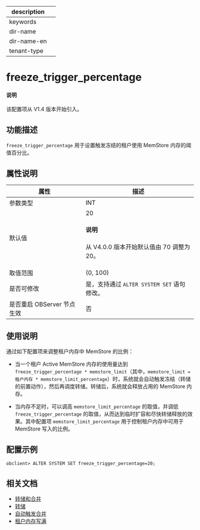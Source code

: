 |description||
|---|---|
|keywords||
|dir-name||
|dir-name-en||
|tenant-type||

# freeze_trigger_percentage 

<main id="notice" type='explain'>
  <h4>说明</h4>
  <p>该配置项从 V1.4 版本开始引入。</p>
</main>

## 功能描述

`freeze_trigger_percentage` 用于设置触发冻结的租户使用 MemStore 内存的阈值百分比。

## 属性说明

|      **属性**      |  **描述**   |
|------------------|-----------|
| 参数类型             | INT        |
| 默认值              | 20  <main id="notice" type='explain'><h4>说明</h4><p>从 V4.0.0 版本开始默认值由 70 调整为 20。</p></main>       |
| 取值范围             | (0, 100) |
| 是否可修改  | 是，支持通过 `ALTER SYSTEM SET` 语句修改。|
| 是否重启 OBServer 节点生效 | 否         |

## 使用说明

通过如下配置项来调整租户内存中 MemStore 的比例：

* 当一个租户 Active MemStore 内存的使用量达到 `freeze_trigger_percentage * memstore_limit`（其中，`memstore_limit = 租户内存 * memstore_limit_percentage`）时，系统就会自动触发冻结（转储的前置动作），然后再调度转储。转储后，系统就会释放占用的 MemStore 内存。

* 当内存不足时，可以调高 `memstore_limit_percentage` 的取值，并调低 `freeze_trigger_percentage` 的取值，从而达到临时扩容和尽快转储释放的效果。其中配置项 `memstore_limit_percentage` 用于控制租户内存中可用于 MemStore 写入的比例。

## 配置示例

```shell
obclient> ALTER SYSTEM SET freeze_trigger_percentage=20;
```

## 相关文档

* [转储和合并](../../../../600.manage/1000.troubleshooting/400.storage/100.minor-freeze-and-compaction.md)
* [转储](../../../../700.reference/100.oceanbase-database-concepts/900.storage-architecture/300.dump-and-merge/200.dump.md)
* [自动触发合并](../../../../700.reference/200.system-management/500.manage-data-storage/200.merge-management/200.automatic-merge-triggering.md)
* [租户内存写满](../../../../600.manage/1100.emergency-response/300.common-emergency-response/200.problems-caused-by-capacity-changes/400.full-tenant-memory.md)
